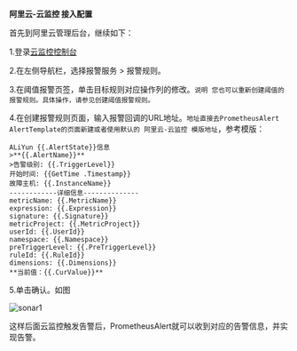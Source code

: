  **阿里云-云监控 接入配置**
 
首先到阿里云管理后台，继续如下：

1.登录[云监控控制台](https://cloudmonitor.console.aliyun.com/?spm=a2c4g.11186623.2.6.430f4226PAcUlA)

2.在左侧导航栏，选择报警服务 > 报警规则。

3.在阈值报警页签，单击目标规则对应操作列的修改。`说明 您也可以重新创建阈值的报警规则。具体操作，请参见创建阈值报警规则。`

4.在创建报警规则页面，输入报警回调的URL地址。`地址直接去PrometheusAlert AlertTemplate的页面新建或者使用默认的 阿里云-云监控 模版地址`，参考模版：
```
ALiYun {{.AlertState}}信息
>**{{.AlertName}}**
>告警级别: {{.TriggerLevel}}
开始时间: {{GetTime .Timestamp}}
故障主机: {{.InstanceName}}
------------详细信息--------------
metricName: {{.MetricName}}
expression: {{.Expression}}
signature: {{.Signature}}
metricProject: {{.MetricProject}}
userId: {{.UserId}}
namespace: {{.Namespace}}
preTriggerLevel: {{.PreTriggerLevel}}
ruleId: {{.RuleId}}
dimensions: {{.Dimensions}}
**当前值：{{.CurValue}}**
```

5.单击确认。如图

![sonar1](https://gitee.com/feiyu563/PrometheusAlert/raw/master/doc/yunjiankong.png)

这样后面云监控触发告警后，PrometheusAlert就可以收到对应的告警信息，并实现告警。